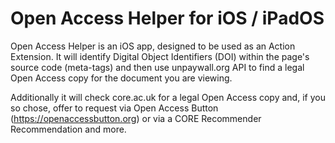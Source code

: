 # Open Access Helper for iOS / iPadOS
Open Access Helper is an iOS app, designed to be used as an Action Extension. It will identify Digital Object Identifiers (DOI) within the page's source code (meta-tags) and then use unpaywall.org API to find a legal Open Access copy for the document you are viewing.

Additionally it will check core.ac.uk for a legal Open Access copy and, if you so chose, offer to request via Open Access Button (https://openaccessbutton.org) or via a CORE Recommender Recommendation and more.

